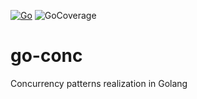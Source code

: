 [![Go](https://github.com/dannysy/go-conc/actions/workflows/go.yml/badge.svg)](https://github.com/dannysy/go-conc/actions/workflows/go.yml)
![GoCoverage](https://img.shields.io/badge/Coverage-0-red)
# go-conc
Concurrency patterns realization in Golang